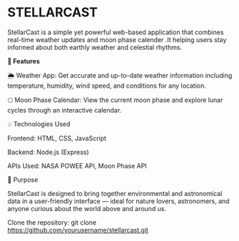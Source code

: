 # STELLARCAST
 StellarCast is a simple yet powerful web-based application that combines real-time weather updates and moon phase calender .It helping users stay informed about both earthly weather and celestial rhythms.


**🚀 Features**

🌦️ Weather App:
Get accurate and up-to-date weather information including temperature, humidity, wind speed, and conditions for any location.

🌕 Moon Phase Calendar:
View the current moon phase and explore lunar cycles through an interactive calendar.

💡 Technologies Used

Frontend: HTML, CSS, JavaScript

Backend: Node.js (Express)

APIs Used: NASA POWEE API, Moon Phase API

🎯 Purpose

StellarCast is designed to bring together environmental and astronomical data in a user-friendly interface — ideal for nature lovers, astronomers, and anyone curious about the world above and around us.

Clone the repository:
git clone https://github.com/yourusername/stellarcast.git

